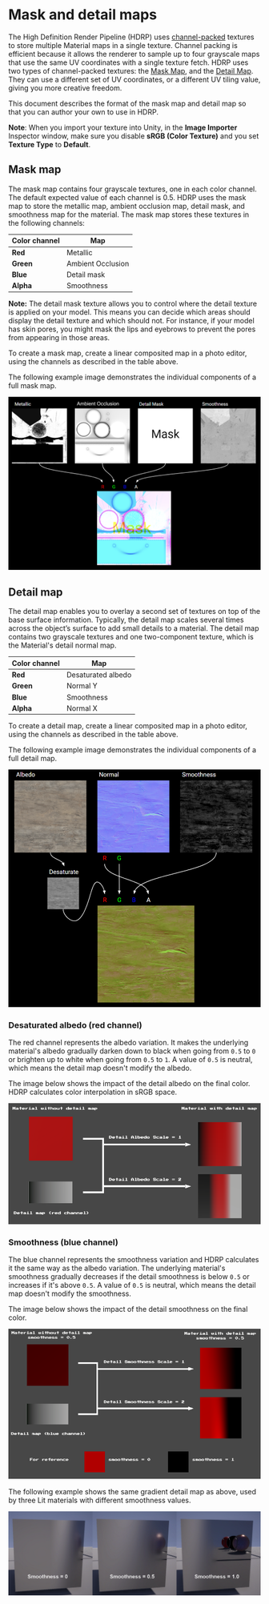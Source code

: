 # Mask and detail maps

The High Definition Render Pipeline (HDRP) uses [channel-packed](Glossary.md#ChannelPacking) textures to store multiple Material maps in a single texture. Channel packing is efficient because it allows the renderer to sample up to four grayscale maps that use the same UV coordinates with a single texture fetch. HDRP uses two types of channel-packed textures: the [Mask Map](#MaskMap), and the [Detail Map](#DetailMap). They can use a different set of UV coordinates, or a different UV tiling value, giving you more creative freedom.

This document describes the format of the mask map and detail map so that you can author your own to use in HDRP.

**Note**: When you import your texture into Unity, in the **Image Importer** Inspector window, make sure you disable **sRGB (Color Texture)** and you set **Texture Type** to **Default**.

<a name="MaskMap"></a>

## Mask map

The mask map contains four grayscale textures, one in each color channel. The default expected value of each channel is 0.5. HDRP uses the mask map to store the metallic map, ambient occlusion map, detail mask, and smoothness map for the material. The mask map stores these textures in the following channels:

| **Color channel** | **Map**     |
| ----------------- | ----------- |
| **Red**           | Metallic    |
| **Green**         | Ambient Occlusion|
| **Blue**          | Detail mask |
| **Alpha**         | Smoothness  |


**Note:** The detail mask texture allows you to control where the detail texture is applied on your model. This means you can decide which areas should display the detail texture and which should not. For instance, if your model has skin pores, you might mask the lips and eyebrows to prevent the pores from appearing in those areas.

To create a mask map, create a linear composited map in a photo editor, using the channels as described in the table above.

The following example image demonstrates the individual components of a full mask map.

![](Images/MaskMapAndDetailMap2.png)

<a name="DetailMap"></a>

## Detail map

The detail map enables you to overlay a second set of textures on top of the base surface information. Typically, the detail map scales several times across the object’s surface to add small details to a material. The detail map contains two grayscale textures and one two-component texture, which is the Material's detail normal map.

| **Color channel** | **Map**            |
| ----------------- | ------------------ |
| **Red**           | Desaturated albedo |
| **Green**         | Normal Y           |
| **Blue**          | Smoothness         |
| **Alpha**         | Normal X           |

To create a detail map, create a linear composited map in a photo editor, using the channels as described in the table above.

The following example image demonstrates the individual components of a full detail map.

![](Images/MaskMapAndDetailMap3.png)

### Desaturated albedo (red channel)

The red channel represents the albedo variation. It makes the underlying material's albedo gradually darken down to black when going from `0.5` to `0` or brighten up to white when going from `0.5` to `1`. A value of `0.5` is neutral, which means the detail map doesn't modify the albedo.

The image below shows the impact of the detail albedo on the final color. HDRP calculates color interpolation in sRGB space.

![](Images/DetailMap-red.png)

### Smoothness (blue channel)

The blue channel represents the smoothness variation and HDRP calculates it the same way as the albedo variation. The underlying material's smoothness gradually decreases if the detail smoothness is below `0.5` or increases if it's above `0.5`. A value of `0.5` is neutral, which means the detail map doesn't modify the smoothness.

The image below shows the impact of the detail smoothness on the final color.

![](Images/DetailMap-blue.png)

The following example shows the same gradient detail map as above, used by three Lit materials with different smoothness values.

![](Images/DetailMap-smoothness.png)
